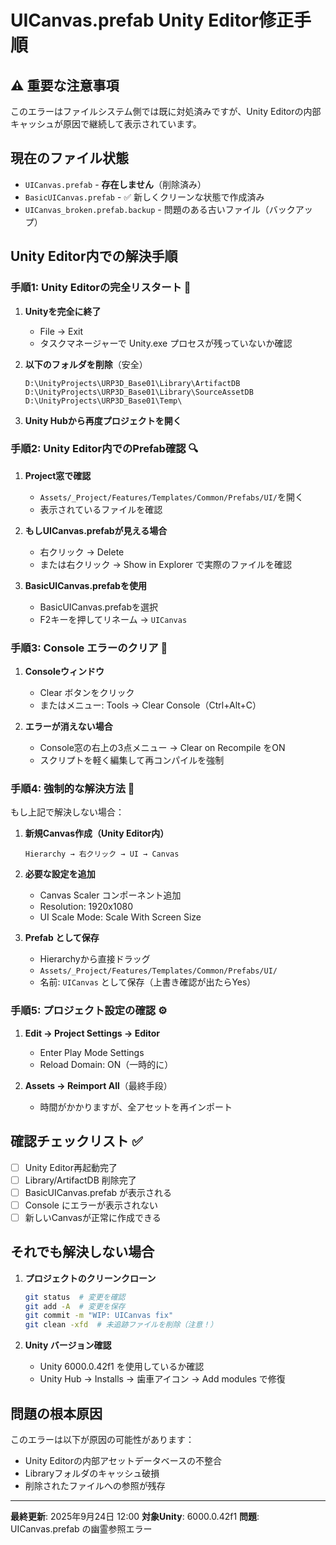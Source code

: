 # UICanvas.prefab Unity Editor修正手順

## ⚠️ 重要な注意事項
このエラーはファイルシステム側では既に対処済みですが、Unity Editorの内部キャッシュが原因で継続して表示されています。

## 現在のファイル状態
- `UICanvas.prefab` - **存在しません**（削除済み）
- `BasicUICanvas.prefab` - ✅ 新しくクリーンな状態で作成済み
- `UICanvas_broken.prefab.backup` - 問題のある古いファイル（バックアップ）

## Unity Editor内での解決手順

### 手順1: Unity Editorの完全リスタート 🔄

1. **Unityを完全に終了**
   - File → Exit
   - タスクマネージャーで Unity.exe プロセスが残っていないか確認

2. **以下のフォルダを削除**（安全）
   ```
   D:\UnityProjects\URP3D_Base01\Library\ArtifactDB
   D:\UnityProjects\URP3D_Base01\Library\SourceAssetDB
   D:\UnityProjects\URP3D_Base01\Temp\
   ```

3. **Unity Hubから再度プロジェクトを開く**

### 手順2: Unity Editor内でのPrefab確認 🔍

1. **Project窓で確認**
   - `Assets/_Project/Features/Templates/Common/Prefabs/UI/`を開く
   - 表示されているファイルを確認

2. **もしUICanvas.prefabが見える場合**
   - 右クリック → Delete
   - または右クリック → Show in Explorer で実際のファイルを確認

3. **BasicUICanvas.prefabを使用**
   - BasicUICanvas.prefabを選択
   - F2キーを押してリネーム → `UICanvas`

### 手順3: Console エラーのクリア 🧹

1. **Consoleウィンドウ**
   - Clear ボタンをクリック
   - またはメニュー: Tools → Clear Console（Ctrl+Alt+C）

2. **エラーが消えない場合**
   - Console窓の右上の3点メニュー → Clear on Recompile をON
   - スクリプトを軽く編集して再コンパイルを強制

### 手順4: 強制的な解決方法 💪

もし上記で解決しない場合：

1. **新規Canvas作成（Unity Editor内）**
   ```
   Hierarchy → 右クリック → UI → Canvas
   ```

2. **必要な設定を追加**
   - Canvas Scaler コンポーネント追加
   - Resolution: 1920x1080
   - UI Scale Mode: Scale With Screen Size

3. **Prefab として保存**
   - Hierarchyから直接ドラッグ
   - `Assets/_Project/Features/Templates/Common/Prefabs/UI/`
   - 名前: `UICanvas` として保存（上書き確認が出たらYes）

### 手順5: プロジェクト設定の確認 ⚙️

1. **Edit → Project Settings → Editor**
   - Enter Play Mode Settings
   - Reload Domain: ON（一時的に）

2. **Assets → Reimport All**（最終手段）
   - 時間がかかりますが、全アセットを再インポート

## 確認チェックリスト ✅

- [ ] Unity Editor再起動完了
- [ ] Library/ArtifactDB 削除完了
- [ ] BasicUICanvas.prefab が表示される
- [ ] Console にエラーが表示されない
- [ ] 新しいCanvasが正常に作成できる

## それでも解決しない場合

1. **プロジェクトのクリーンクローン**
   ```bash
   git status  # 変更を確認
   git add -A  # 変更を保存
   git commit -m "WIP: UICanvas fix"
   git clean -xfd  # 未追跡ファイルを削除（注意！）
   ```

2. **Unity バージョン確認**
   - Unity 6000.0.42f1 を使用しているか確認
   - Unity Hub → Installs → 歯車アイコン → Add modules で修復

## 問題の根本原因

このエラーは以下が原因の可能性があります：
- Unity Editorの内部アセットデータベースの不整合
- Libraryフォルダのキャッシュ破損
- 削除されたファイルへの参照が残存

---

**最終更新**: 2025年9月24日 12:00
**対象Unity**: 6000.0.42f1
**問題**: UICanvas.prefab の幽霊参照エラー

